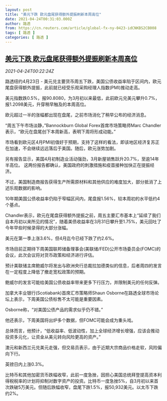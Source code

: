 ```yaml
---
layout: post
title: "美元下跌 欧元盘尾获得额外提振刷新本周高位"
date: 2021-04-24T00:31:03.000Z
author: 路透
from: https://cn.reuters.com/article/global-fx-ny-0423-idCNKBS2CB008
tags: [ 路透 ]
categories: [ 路透 ]
---
```

<!--1619224263000-->
[美元下跌 欧元盘尾获得额外提振刷新本周高位](https://cn.reuters.com/article/global-fx-ny-0423-idCNKBS2CB008)
------

<div>
<div><i>2021-04-24T00:22:24Z</i></div><p>路透纽约4月23日 - 美元兑主要货币周五下跌，美国公债收益率陷于区间内，欧元尾盘获得额外提振，此前就已经受乐观采购经理人指数(PMI)推动走高。</p><p>美元指数跌0.5%，报90.8080，为3月初以来最低，此前欧元兑美元攀升0.7%，报1.2098美元，升穿稍早触及的本周高位。</p><p>欧元超过一半的涨幅都出现在盘尾，之前市场消化了稍早公布的经济消息。</p><p>“周五下午市场淡静，”Bannockburn Global Forex首席市场策略师Marc Chandler表示，“欧元在盘尾创下本周新高，表明下周将形成动能。”</p><p>市场看到欧元区4月PMI初值好于预期，支持了这样的看法，即该地区经济复苏正在加速，不会继续远远落后于美国。随后，欧元涨势加剧。</p><p>另有报告显示，美国4月初制造业活动强劲，3月新屋销售跃升20.7%，至逾14年半高位。 这两份报告都确认，美国政府的刺激措施和疫苗接种加快正在提振经济。</p><p>不过，美国制造商报告获得生产所需原材料和其他供应的难度加大，部分抵消了上述乐观数据的影响。</p><p>10年期美国公债收益率仍陷于窄幅区间内，尾盘报1.56%，较本周初的水平低约4个基点。</p><p>Chandler表示，欧元在尾盘获得额外提振之前，周五主要汇市基本上“延续了我们自本月初以来所见的情况”，随着美债收益率在3月31日攀升至1.75%，美元回吐了今年早些时候录得的大部分涨幅。</p><p>美元在第一季上涨3.6%，但4月迄今已经下跌了约2.6%。</p><p>市场目前正期待下周美国联邦储备理事会(美联储/FED)公开市场委员会(FOMC)的会议，此次会议将对货币政策和经济进行评估。</p><p>预计美联储主席鲍威尔将发出与欧洲央行总裁拉加德类似的信息，后者周四的发言在一定程度上降低了撤走宽松政策的预期。</p><p>鲍威尔的发言可能给美国公债收益率带来更多下行压力，并限制美元的任何反弹。</p><p>加拿大丰业银行(Scotiabank)首席汇市策略师Shaun Osborne在路透全球市场论坛上表示，下周美国公债标售不太可能是重要因素。</p><p>Osborne称，“对美国公债产品的需求似乎仍不错。”</p><p>他还表示，下周美国将出炉多个数据，但FOMC可能会成为重头戏。</p><p>总体而言，他预计，“低收益率、低波动性，加上全球经济增长增强，应该会推动投资多元化，让资金从美元转向风险更高的资产。”</p><p>澳元和新西兰元兑美元走强，但交易员表示，由于近期大宗商品价格走软，风险偏向下行。</p><p>英镑日内上涨0.3%。</p><p>比特币和其他加密货币跌幅收窄，此前一度急挫，因担心美国总统拜登提高资本利得税税率的计划将抑制对数字资产的投资。比特币一度急挫5%，自3月初以来首次跌破5万美元。但随后跌幅收窄，盘尾下跌1.5%，报50,932美元。以太币下跌约2%。</p>
</div>
